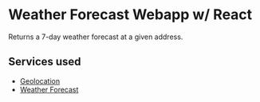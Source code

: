 # Weather Forecast Webapp w/ React

Returns a 7-day weather forecast at a given address.

## Services used

* [Geolocation](https://geocoding.geo.census.gov/geocoder/Geocoding_Services_API.pdf)
* [Weather Forecast](https://www.weather.gov/documentation/services-web-api)
